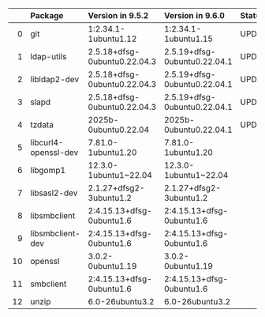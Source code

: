 <!-- markdown-link-check-disable -->

|    | Package              | Version in 9.5.2             | Version in 9.6.0             | Status   |
|---:|:---------------------|:-----------------------------|:-----------------------------|:---------|
|  0 | git                  | 1:2.34.1-1ubuntu1.12         | 1:2.34.1-1ubuntu1.15         | UPDATED  |
|  1 | ldap-utils           | 2.5.18+dfsg-0ubuntu0.22.04.3 | 2.5.19+dfsg-0ubuntu0.22.04.1 | UPDATED  |
|  2 | libldap2-dev         | 2.5.18+dfsg-0ubuntu0.22.04.3 | 2.5.19+dfsg-0ubuntu0.22.04.1 | UPDATED  |
|  3 | slapd                | 2.5.18+dfsg-0ubuntu0.22.04.3 | 2.5.19+dfsg-0ubuntu0.22.04.1 | UPDATED  |
|  4 | tzdata               | 2025b-0ubuntu0.22.04         | 2025b-0ubuntu0.22.04.1       | UPDATED  |
|  5 | libcurl4-openssl-dev | 7.81.0-1ubuntu1.20           | 7.81.0-1ubuntu1.20           |          |
|  6 | libgomp1             | 12.3.0-1ubuntu1~22.04        | 12.3.0-1ubuntu1~22.04        |          |
|  7 | libsasl2-dev         | 2.1.27+dfsg2-3ubuntu1.2      | 2.1.27+dfsg2-3ubuntu1.2      |          |
|  8 | libsmbclient         | 2:4.15.13+dfsg-0ubuntu1.6    | 2:4.15.13+dfsg-0ubuntu1.6    |          |
|  9 | libsmbclient-dev     | 2:4.15.13+dfsg-0ubuntu1.6    | 2:4.15.13+dfsg-0ubuntu1.6    |          |
| 10 | openssl              | 3.0.2-0ubuntu1.19            | 3.0.2-0ubuntu1.19            |          |
| 11 | smbclient            | 2:4.15.13+dfsg-0ubuntu1.6    | 2:4.15.13+dfsg-0ubuntu1.6    |          |
| 12 | unzip                | 6.0-26ubuntu3.2              | 6.0-26ubuntu3.2              |          |